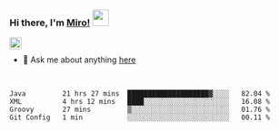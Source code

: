 ### Hi there, I'm [Miro!](https://castariva18.github.io/)  <img src="https://github.com/TheDudeThatCode/TheDudeThatCode/blob/master/Assets/Hi.gif" width="29px">

<a href="https://discord.gg/bhPzjwR">
  <img align="left" alt="Clown Discord" width="21px" src="https://cdn4.iconfinder.com/data/icons/logos-and-brands/512/91_Discord_logo_logos-512.png" />
</a>

<br />

- 💬 Ask me about anything [here](https://github.com/castariva18/castariva18/issues)

<br />

<!--START_SECTION:waka-->
```text
Java         21 hrs 27 mins  ████████████████████▓░░░░   82.04 % 
XML          4 hrs 12 mins   ████░░░░░░░░░░░░░░░░░░░░░   16.08 % 
Groovy       27 mins         ▒░░░░░░░░░░░░░░░░░░░░░░░░   01.76 % 
Git Config   1 min           ░░░░░░░░░░░░░░░░░░░░░░░░░   00.11 % 
```
<!--END_SECTION:waka-->

